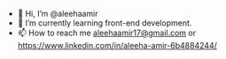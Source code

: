 - 👋 Hi, I’m @aleehaamir
- 🌱 I’m currently learning front-end development.
- 📫 How to reach me aleehaamir17@gmail.com or https://www.linkedin.com/in/aleeha-amir-6b4884244/

<!---
aleehaamir/aleehaamir is a ✨ special ✨ repository because its `README.md` (this file) appears on your GitHub profile.
You can click the Preview link to take a look at your changes.
--->
